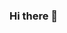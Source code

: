 ### Hi there 👋 

<!--
**G-KIBICHII/G-KIBICHII** is a ✨ _special_ ✨ repository because its `README.md` (this file) appears on your GitHub profile.

Here are some ideas to get you started:

- 🔭 I’m currently working on ...Python
- 🌱 I’m currently learning ...javascript
- 👯 I’m looking to collaborate on ...Djago
- 🤔 I’m looking for help with ...Reactjs
- 💬 Ask me about ...anythig
- 📫 How to reach me: ...kibichiigilbert54@gmail.com, https://www.linkedin.com/in/gilbert-kibichii-a89478225/
- 😄 Pronouns: ...
- ⚡ Fun fact: ....zx
-->
